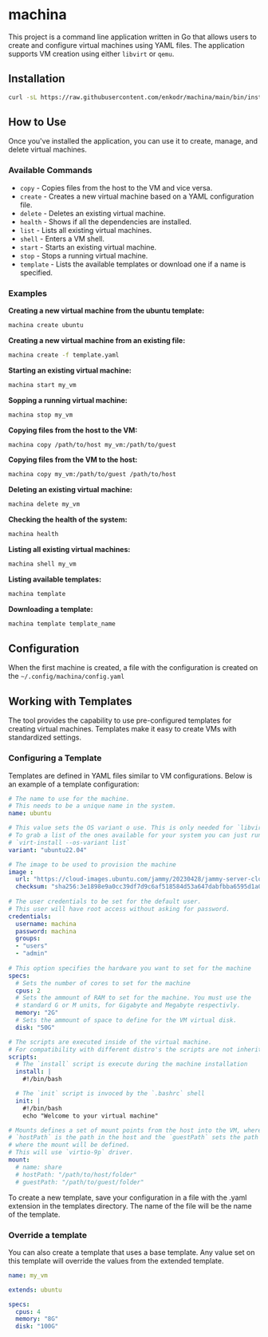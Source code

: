# machina

This project is a command line application written in Go that allows users to 
create and configure virtual machines using YAML files. 
The application supports VM creation using either `libvirt` or `qemu`.

## Installation

```bash
curl -sL https://raw.githubusercontent.com/enkodr/machina/main/bin/install | sh -
```

## How to Use

Once you've installed the application, you can use it to create, manage, 
and delete virtual machines.

### Available Commands

* `copy` - Copies files from the host to the VM and vice versa.
* `create` - Creates a new virtual machine based on a YAML configuration file.
* `delete` - Deletes an existing virtual machine.
* `health` - Shows if all the dependencies are installed.
* `list` - Lists all existing virtual machines.
* `shell` - Enters a VM shell.
* `start` - Starts an existing virtual machine.
* `stop` - Stops a running virtual machine.
* `template` - Lists the available templates or download one if a name is specified.

### Examples

**Creating a new virtual machine from the ubuntu template:**

```bash
machina create ubuntu
```

**Creating a new virtual machine from an existing file:**

```bash
machina create -f template.yaml
```

**Starting an existing virtual machine:**

```bash
machina start my_vm
```

**Sopping a running virtual machine:**

```bash
machina stop my_vm
```

**Copying files from the host to the VM:**

```bash
machina copy /path/to/host my_vm:/path/to/guest
```

**Copying files from the VM to the host:**

```bash
machina copy my_vm:/path/to/guest /path/to/host 
```

**Deleting an existing virtual machine:**

```bash
machina delete my_vm
```

**Checking the health of the system:**

```bash
machina health
```

**Listing all existing virtual machines:**

```bash
machina shell my_vm
```

**Listing available templates:**

```bash
machina template
```

**Downloading a template:**

```bash
machina template template_name
```

## Configuration

When the first machine is created, a file with the configuration is created
on the `~/.config/machina/config.yaml`

## Working with Templates

The tool provides the capability to use pre-configured templates for creating 
virtual machines. Templates make it easy to create VMs with standardized settings.

### Configuring a Template

Templates are defined in YAML files similar to VM configurations. 
Below is an example of a template configuration:

```yaml
# The name to use for the machine.
# This needs to be a unique name in the system.
name: ubuntu

# This value sets the OS variant o use. This is only needed for `libvirt` hypervisor
# To grab a list of the ones available for your system you can just run 
# `virt-install --os-variant list`
variant: "ubuntu22.04"

# The image to be used to provision the machine
image : 
  url: "https://cloud-images.ubuntu.com/jammy/20230428/jammy-server-cloudimg-amd64.img"
  checksum: "sha256:3e1898e9a0cc39df7d9c6af518584d53a647dabfbba6595d1a09dd82cabe8a87"
  
# The user credentials to be set for the default user.
# This user will have root access without asking for password.
credentials:
  username: machina
  password: machina
  groups:
  - "users"
  - "admin"
  
# This option specifies the hardware you want to set for the machine
specs:
  # Sets the number of cores to set for the machine
  cpus: 2
  # Sets the ammount of RAM to set for the machine. You must use the 
  # standard G or M units, for Gigabyte and Megabyte respectivly.
  memory: "2G"
  # Sets the ammount of space to define for the VM virtual disk.
  disk: "50G"

# The scripts are executed inside of the virtual machine.
# For compatibility with different distro's the scripts are not inherited
scripts:
  # The `install` script is execute during the machine installation
  install: |
    #!/bin/bash

  # The `init` script is invoced by the `.bashrc` shell
  init: |
    #!/bin/bash
    echo "Welcome to your virtual machine"

# Mounts defines a set of mount points from the host into the VM, where the
# `hostPath` is the path in the host and the `guestPath` sets the path inside the VM 
# where the mount will be defined. 
# This will use `virtio-9p` driver.
mount:
  # name: share
  # hostPath: "/path/to/host/folder"
  # guestPath: "/path/to/guest/folder"
```

To create a new template, save your configuration in a file with the .yaml 
extension in the templates directory. The name of the file will be the name 
of the template.

### Override a template

You can also create a template that uses a base template.
Any value set on this template will override the values from the extended template.

```yaml
name: my_vm

extends: ubuntu

specs: 
  cpus: 4
  memory: "8G"
  disk: "100G"
```
